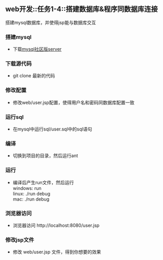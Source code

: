 ## web开发::任务1-4::搭建数据库&程序同数据库连接

搭建mysql数据库，并使得jsp能与数据库交互

### 搭建mysql
* 下载[mysql社区版server](http://dev.mysql.com/downloads/mysql/)

### 下载源代码
* git clone 最新的代码

### 修改配置
* 修改web/user.jsp配置，使得用户名和密码同数据库配置一致

### 运行sql
* 在mysql中运行sql/user.sql中的sql语句

### 编译
* 切换到项目的目录，然后运行ant

### 运行
* 编译后产生run文件，然后运行 <br>
windows: run <br>
linux: ./run debug <br>
mac: ./run debug <br>

### 浏览器访问
* 浏览器访问 http://localhost:8080/user.jsp

### 修改jsp文件
* 修改 web/user.jsp 文件，得到你想要的效果
